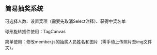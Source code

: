 ## 简易抽奖系统

可选择人数、设置奖项（需要先取消Select注释）、获得中奖名单

球形旋转插件使用：TagCanvas

简单使用：修改member.js的抽奖人员姓名和图片（需手动上传照片至img文件夹）。
